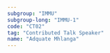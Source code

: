 ```yaml
---
subgroup: "IMMU"
subgroup-long: "IMMU-1"
code: "CT02"
tag: "Contributed Talk Speaker"
name: "Adquate Mhlanga"
---
```

